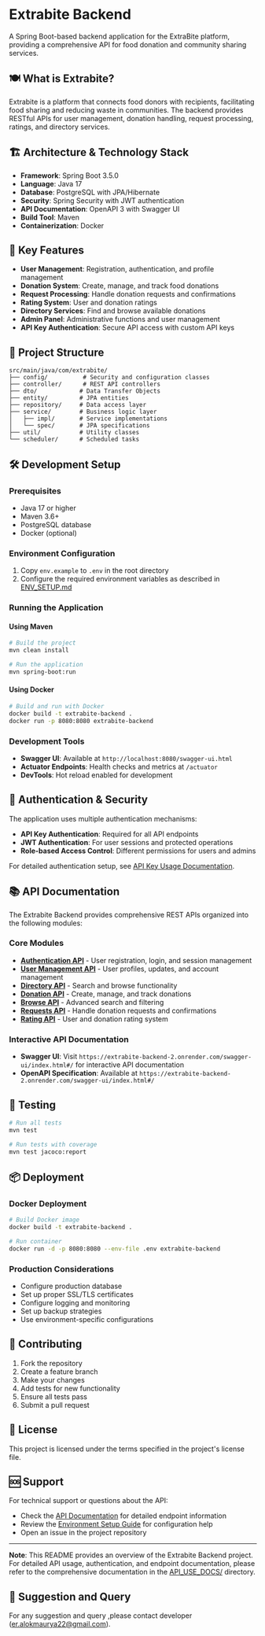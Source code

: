 # Extrabite Backend

A Spring Boot-based backend application for the ExtraBite platform, providing a comprehensive API for food donation and community sharing services.

## 🍽️ What is Extrabite?

Extrabite is a platform that connects food donors with recipients, facilitating food sharing and reducing waste in communities. The backend provides RESTful APIs for user management, donation handling, request processing, ratings, and directory services.

## 🏗️ Architecture & Technology Stack

- **Framework**: Spring Boot 3.5.0
- **Language**: Java 17
- **Database**: PostgreSQL with JPA/Hibernate
- **Security**: Spring Security with JWT authentication
- **API Documentation**: OpenAPI 3 with Swagger UI
- **Build Tool**: Maven
- **Containerization**: Docker

## 🚀 Key Features

- **User Management**: Registration, authentication, and profile management
- **Donation System**: Create, manage, and track food donations
- **Request Processing**: Handle donation requests and confirmations
- **Rating System**: User and donation ratings
- **Directory Services**: Find and browse available donations
- **Admin Panel**: Administrative functions and user management
- **API Key Authentication**: Secure API access with custom API keys

## 📁 Project Structure

```
src/main/java/com/extrabite/
├── config/          # Security and configuration classes
├── controller/      # REST API controllers
├── dto/            # Data Transfer Objects
├── entity/         # JPA entities
├── repository/     # Data access layer
├── service/        # Business logic layer
│   ├── impl/       # Service implementations
│   └── spec/       # JPA specifications
├── util/           # Utility classes
└── scheduler/      # Scheduled tasks
```

## 🛠️ Development Setup

### Prerequisites

- Java 17 or higher
- Maven 3.6+
- PostgreSQL database
- Docker (optional)

### Environment Configuration

1. Copy `env.example` to `.env` in the root directory
2. Configure the required environment variables as described in [ENV_SETUP.md](ENV_SETUP.md)

### Running the Application

#### Using Maven
```bash
# Build the project
mvn clean install

# Run the application
mvn spring-boot:run
```

#### Using Docker
```bash
# Build and run with Docker
docker build -t extrabite-backend .
docker run -p 8080:8080 extrabite-backend
```

### Development Tools

- **Swagger UI**: Available at `http://localhost:8080/swagger-ui.html`
- **Actuator Endpoints**: Health checks and metrics at `/actuator`
- **DevTools**: Hot reload enabled for development

## 🔐 Authentication & Security

The application uses multiple authentication mechanisms:

- **API Key Authentication**: Required for all API endpoints
- **JWT Authentication**: For user sessions and protected operations
- **Role-based Access Control**: Different permissions for users and admins

For detailed authentication setup, see [API Key Usage Documentation](API_USE_DOCS/1_API_KEY_USAGE.md).

## 📚 API Documentation

The Extrabite Backend provides comprehensive REST APIs organized into the following modules:

### Core Modules
- **[Authentication API](API_USE_DOCS/2_AUTH_API_DOCS.md)** - User registration, login, and session management
- **[User Management API](API_USE_DOCS/3_USER_MODULE_API_DOCS.md)** - User profiles, updates, and account management
- **[Directory API](API_USE_DOCS/4_FIND_DIRECTORY_API_DOCS.md)** - Search and browse functionality
- **[Donation API](API_USE_DOCS/5_DONATION_API_DOCS.md)** - Create, manage, and track donations
- **[Browse API](API_USE_DOCS/6_BROWSE_API_DOCS.md)** - Advanced search and filtering
- **[Requests API](API_USE_DOCS/7_REQUESTS_API_DOCS.md)** - Handle donation requests and confirmations
- **[Rating API](API_USE_DOCS/8_RATING_API_DOCS.md)** - User and donation rating system

### Interactive API Documentation
- **Swagger UI**: Visit `https://extrabite-backend-2.onrender.com/swagger-ui/index.html#/` for interactive API documentation
- **OpenAPI Specification**: Available at `https://extrabite-backend-2.onrender.com/swagger-ui/index.html#/`

## 🧪 Testing

```bash
# Run all tests
mvn test

# Run tests with coverage
mvn test jacoco:report
```

## 📦 Deployment

### Docker Deployment
```bash
# Build Docker image
docker build -t extrabite-backend .

# Run container
docker run -d -p 8080:8080 --env-file .env extrabite-backend
```

### Production Considerations
- Configure production database
- Set up proper SSL/TLS certificates
- Configure logging and monitoring
- Set up backup strategies
- Use environment-specific configurations

## 🤝 Contributing

1. Fork the repository
2. Create a feature branch
3. Make your changes
4. Add tests for new functionality
5. Ensure all tests pass
6. Submit a pull request

## 📄 License

This project is licensed under the terms specified in the project's license file.

## 🆘 Support

For technical support or questions about the API:
- Check the [API Documentation](API_USE_DOCS/) for detailed endpoint information
- Review the [Environment Setup Guide](ENV_SETUP.md) for configuration help
- Open an issue in the project repository

---

**Note**: This README provides an overview of the Extrabite Backend project. For detailed API usage, authentication, and endpoint documentation, please refer to the comprehensive documentation in the [API_USE_DOCS/](API_USE_DOCS/) directory. 

## 📄 Suggestion and Query

For any suggestion and query ,please contact developer (er.alokmaurya22@gmail.com).
